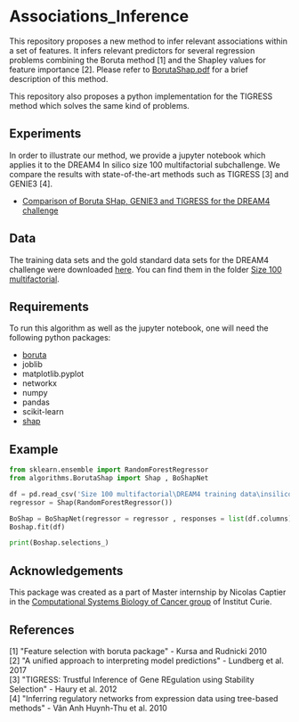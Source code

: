 # Associations_Inference

This repository proposes a new method to infer relevant associations within a set of features. It infers relevant predictors for several regression problems combining the Boruta method [1] and the Shapley values for feature importance [2]. Please refer to [BorutaShap.pdf](BorutaShap.pdf) for a brief description of this method. 

This repository also proposes a python implementation for the TIGRESS method which solves the same kind of problems.

## Experiments

In order to illustrate our method, we provide a jupyter notebook which applies it to the DREAM4 In silico size 100 multifactorial subchallenge. We compare the results with state-of-the-art methods such as TIGRESS [3] and GENIE3 [4].
* [Comparison of Boruta SHap, GENIE3 and TIGRESS for the DREAM4 challenge](DREAM4_challenge.ipynb)

## Data 

The training data sets and the gold standard data sets for the DREAM4 challenge were downloaded [here](http://dreamchallenges.org/project/dream4-in-silico-network-challenge/). You can find them in the folder [Size 100 multifactorial](https://github.com/ncaptier/Associations_Inference/tree/master/Size%20100%20multifactorial).

## Requirements

To run this algorithm as well as the jupyter notebook, one will need the following python packages:
* [boruta](https://github.com/scikit-learn-contrib/boruta_py)
* joblib
* matplotlib.pyplot
* networkx
* numpy
* pandas
* scikit-learn
* [shap](https://github.com/slundberg/shap)

## Example

```python
from sklearn.ensemble import RandomForestRegressor
from algorithms.BorutaShap import Shap , BoShapNet

df = pd.read_csv('Size 100 multifactorial\DREAM4 training data\insilico_size100_1_multifactorial.tsv' , sep = '\t')
regressor = Shap(RandomForestRegressor())

BoShap = BoShapNet(regressor = regressor , responses = list(df.columns) , predictors = list(df.columns) , n_jobs = -1)
Boshap.fit(df)

print(Boshap.selections_)
```

## Acknowledgements

This package was created as a part of Master internship by Nicolas Captier in the [Computational Systems Biology of Cancer group](http://sysbio.curie.fr) of Institut Curie.

## References
[1] "Feature selection with boruta package" - Kursa and Rudnicki 2010   
[2] "A unified approach to interpreting model predictions" - Lundberg et al. 2017   
[3] "TIGRESS: Trustful Inference of Gene REgulation using Stability Selection" - Haury et al. 2012   
[4] "Inferring regulatory networks from expression data using tree-based methods" - Vân Anh Huynh-Thu et al. 2010    